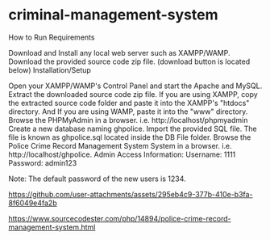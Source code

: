 # criminal-management-system

How to Run
Requirements

Download and Install any local web server such as XAMPP/WAMP.
Download the provided source code zip file. (download button is located below)
Installation/Setup

Open your XAMPP/WAMP's Control Panel and start the Apache and MySQL.
Extract the downloaded source code zip file.
If you are using XAMPP, copy the extracted source code folder and paste it into the XAMPP's "htdocs" directory. And If you are using WAMP, paste it into the "www" directory.
Browse the PHPMyAdmin in a browser. i.e. http://localhost/phpmyadmin
Create a new database naming ghpolice.
Import the provided SQL file. The file is known as ghpolice.sql located inside the DB File folder.
Browse the Police Crime Record Management System System in a browser. i.e. http://localhost/ghpolice.
Admin Access Information:
Username: 1111
Password: admin123

Note: The default password of the new users is 1234.





https://github.com/user-attachments/assets/295eb4c9-377b-410e-b3fa-8f6049e4fa2b






https://www.sourcecodester.com/php/14894/police-crime-record-management-system.html



